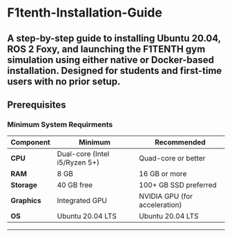 # F1tenth-Installation-Guide
A step-by-step guide to installing **Ubuntu 20.04**, **ROS 2 Foxy**, and launching the **F1TENTH gym simulation** using either **native** or **Docker-based** installation. Designed for students and first-time users with no prior setup.
---
## Prerequisites
### Minimum System Requirments
| Component         | Minimum                              | Recommended                          |
|------------------|---------------------------------------|--------------------------------------|
| **CPU**          | Dual-core (Intel i5/Ryzen 5+)         | Quad-core or better                  |
| **RAM**          | 8 GB                                  | 16 GB or more                        |
| **Storage**      | 40 GB free                            | 100+ GB SSD preferred                |
| **Graphics**     | Integrated GPU                        | NVIDIA GPU (for acceleration)        |
| **OS**           | Ubuntu 20.04 LTS                      | Ubuntu 20.04 LTS                     |
---
